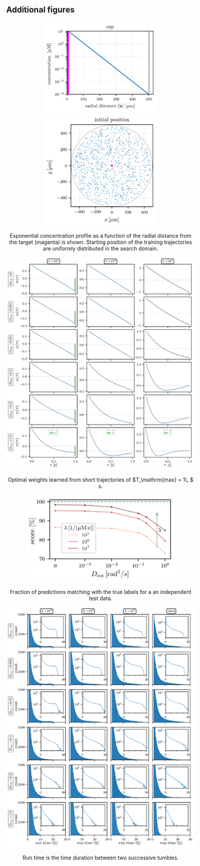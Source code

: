 ## Additional figures
<p align="center">
  <img width="300" src="figures_for_readme/conc_profile.png" alt>
  <img width="300" src="figures_for_readme/init_position.png" alt>
</p>
<p align="center">
Exponential concentration profile as a function of the radial distance from the target (magenta) is shown. Starting position of the training trajectories are uniformly distributed in the search domain.
</p>

<p align="center">
  <img width="800" src="figures_for_readme/weights_grid.png" alt>
</p>
<p align="center">
Optimal weights learned from short trajectories of $T_\mathrm{max} = 1\, $ s.
</p>

<p align="center">
 <img width="400" src="figures_for_readme/score_uniform.png" alt>
</p>
<p align="center">
Fraction of predictions matching with the true labels for a an independent test data.
</p>


<p align="center">
  <img width="800" src="figures_for_readme/runtime_grid.png" alt>
</p>
<p align="center">
Run time is the time duration between two successive tumbles. 
</p>
